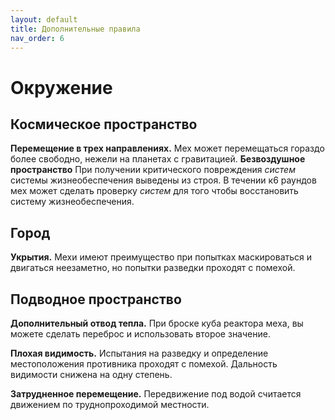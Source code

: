 ```yaml
---
layout: default
title: Дополнительные правила
nav_order: 6
---
```



# Окружение

## Космическое пространство

**Перемещение в трех направлениях.** Мех может перемещаться гораздо более свободно, нежели на планетах с гравитацией.
**Безвоздушное пространство** При получении критического повреждения *систем* системы жизнеобеспечения выведены из строя. В течении к6 раундов мех может сделать проверку *систем* для того чтобы восстановить систему жизнеобеспечения.

## Город

**Укрытия.** Мехи имеют преимущество при попытках маскироваться и двигаться неезаметно, но попытки разведки проходят с помехой.

## Подводное пространство

**Дополнительный отвод тепла.** При броске куба реактора меха, вы можете сделать переброс и использовать второе значение. 

**Плохая видимость.** Испытания на разведку и определение местоположения противника проходят с помехой. Дальность видимости снижена на одну степень.

**Затрудненное перемещение.** Передвижение под водой считается движением по труднопроходимой местности.


